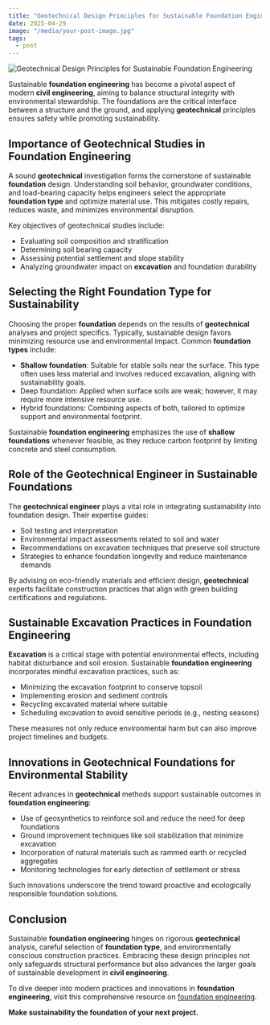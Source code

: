 ```yaml
---
title: "Geotechnical Design Principles for Sustainable Foundation Engineering"
date: 2025-04-29
image: "/media/your-post-image.jpg"
tags:
  - post
---
```


![Geotechnical Design Principles for Sustainable Foundation Engineering](/media/your-post-image.jpg)

Sustainable **foundation engineering** has become a pivotal aspect of modern **civil engineering**, aiming to balance structural integrity with environmental stewardship. The foundations are the critical interface between a structure and the ground, and applying **geotechnical** principles ensures safety while promoting sustainability.

## Importance of Geotechnical Studies in Foundation Engineering

A sound **geotechnical** investigation forms the cornerstone of sustainable **foundation** design. Understanding soil behavior, groundwater conditions, and load-bearing capacity helps engineers select the appropriate **foundation type** and optimize material use. This mitigates costly repairs, reduces waste, and minimizes environmental disruption.

Key objectives of geotechnical studies include:

- Evaluating soil composition and stratification  
- Determining soil bearing capacity  
- Assessing potential settlement and slope stability  
- Analyzing groundwater impact on **excavation** and foundation durability

## Selecting the Right Foundation Type for Sustainability

Choosing the proper **foundation** depends on the results of **geotechnical** analyses and project specifics. Typically, sustainable design favors minimizing resource use and environmental impact. Common **foundation types** include:

- **Shallow foundation**: Suitable for stable soils near the surface. This type often uses less material and involves reduced excavation, aligning with sustainability goals.  
- Deep foundation: Applied when surface soils are weak; however, it may require more intensive resource use.  
- Hybrid foundations: Combining aspects of both, tailored to optimize support and environmental footprint.

Sustainable **foundation engineering** emphasizes the use of **shallow foundations** whenever feasible, as they reduce carbon footprint by limiting concrete and steel consumption.

## Role of the Geotechnical Engineer in Sustainable Foundations

The **geotechnical engineer** plays a vital role in integrating sustainability into foundation design. Their expertise guides:

- Soil testing and interpretation  
- Environmental impact assessments related to soil and water  
- Recommendations on excavation techniques that preserve soil structure  
- Strategies to enhance foundation longevity and reduce maintenance demands

By advising on eco-friendly materials and efficient design, **geotechnical** experts facilitate construction practices that align with green building certifications and regulations.

## Sustainable Excavation Practices in Foundation Engineering

**Excavation** is a critical stage with potential environmental effects, including habitat disturbance and soil erosion. Sustainable **foundation engineering** incorporates mindful excavation practices, such as:

- Minimizing the excavation footprint to conserve topsoil  
- Implementing erosion and sediment controls  
- Recycling excavated material where suitable  
- Scheduling excavation to avoid sensitive periods (e.g., nesting seasons)

These measures not only reduce environmental harm but can also improve project timelines and budgets.

## Innovations in Geotechnical Foundations for Environmental Stability

Recent advances in **geotechnical** methods support sustainable outcomes in **foundation engineering**:

- Use of geosynthetics to reinforce soil and reduce the need for deep foundations  
- Ground improvement techniques like soil stabilization that minimize excavation  
- Incorporation of natural materials such as rammed earth or recycled aggregates  
- Monitoring technologies for early detection of settlement or stress

Such innovations underscore the trend toward proactive and ecologically responsible foundation solutions.

## Conclusion

Sustainable **foundation engineering** hinges on rigorous **geotechnical** analysis, careful selection of **foundation type**, and environmentally conscious construction practices. Embracing these design principles not only safeguards structural performance but also advances the larger goals of sustainable development in **civil engineering**.

To dive deeper into modern practices and innovations in **foundation engineering**, visit this comprehensive resource on [foundation engineering](https://newspeak.today/foundation-engineering).

**Make sustainability the foundation of your next project.**
